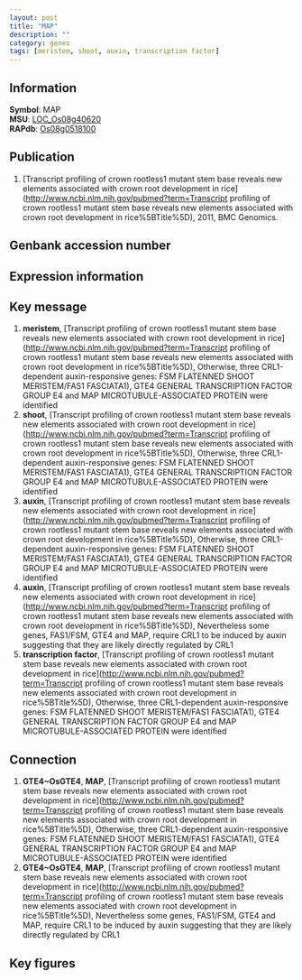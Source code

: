 ```yaml
---
layout: post
title: "MAP"
description: ""
category: genes
tags: [meristem, shoot, auxin, transcription factor]
---
```


## Information
__Symbol__: MAP  
__MSU__: [LOC_Os08g40620](http://rice.plantbiology.msu.edu/cgi-bin/ORF_infopage.cgi?orf=LOC_Os08g40620)  
__RAPdb__: [Os08g0518100](http://rapdb.dna.affrc.go.jp/viewer/gbrowse_details/irgsp1?name=Os08g0518100)  

## Publication
1. [Transcript profiling of crown rootless1 mutant stem base reveals new elements associated with crown root development in rice](http://www.ncbi.nlm.nih.gov/pubmed?term=Transcript profiling of crown rootless1 mutant stem base reveals new elements associated with crown root development in rice%5BTitle%5D), 2011, BMC Genomics.

## Genbank accession number

## Expression information

## Key message
1. __meristem__, [Transcript profiling of crown rootless1 mutant stem base reveals new elements associated with crown root development in rice](http://www.ncbi.nlm.nih.gov/pubmed?term=Transcript profiling of crown rootless1 mutant stem base reveals new elements associated with crown root development in rice%5BTitle%5D),  Otherwise, three CRL1-dependent auxin-responsive genes: FSM FLATENNED SHOOT MERISTEM/FAS1 FASCIATA1), GTE4 GENERAL TRANSCRIPTION FACTOR GROUP E4 and MAP MICROTUBULE-ASSOCIATED PROTEIN were identified
2. __shoot__, [Transcript profiling of crown rootless1 mutant stem base reveals new elements associated with crown root development in rice](http://www.ncbi.nlm.nih.gov/pubmed?term=Transcript profiling of crown rootless1 mutant stem base reveals new elements associated with crown root development in rice%5BTitle%5D),  Otherwise, three CRL1-dependent auxin-responsive genes: FSM FLATENNED SHOOT MERISTEM/FAS1 FASCIATA1), GTE4 GENERAL TRANSCRIPTION FACTOR GROUP E4 and MAP MICROTUBULE-ASSOCIATED PROTEIN were identified
3. __auxin__, [Transcript profiling of crown rootless1 mutant stem base reveals new elements associated with crown root development in rice](http://www.ncbi.nlm.nih.gov/pubmed?term=Transcript profiling of crown rootless1 mutant stem base reveals new elements associated with crown root development in rice%5BTitle%5D),  Otherwise, three CRL1-dependent auxin-responsive genes: FSM FLATENNED SHOOT MERISTEM/FAS1 FASCIATA1), GTE4 GENERAL TRANSCRIPTION FACTOR GROUP E4 and MAP MICROTUBULE-ASSOCIATED PROTEIN were identified
4. __auxin__, [Transcript profiling of crown rootless1 mutant stem base reveals new elements associated with crown root development in rice](http://www.ncbi.nlm.nih.gov/pubmed?term=Transcript profiling of crown rootless1 mutant stem base reveals new elements associated with crown root development in rice%5BTitle%5D),  Nevertheless some genes, FAS1/FSM, GTE4 and MAP, require CRL1 to be induced by auxin suggesting that they are likely directly regulated by CRL1
5. __transcription factor__, [Transcript profiling of crown rootless1 mutant stem base reveals new elements associated with crown root development in rice](http://www.ncbi.nlm.nih.gov/pubmed?term=Transcript profiling of crown rootless1 mutant stem base reveals new elements associated with crown root development in rice%5BTitle%5D),  Otherwise, three CRL1-dependent auxin-responsive genes: FSM FLATENNED SHOOT MERISTEM/FAS1 FASCIATA1), GTE4 GENERAL TRANSCRIPTION FACTOR GROUP E4 and MAP MICROTUBULE-ASSOCIATED PROTEIN were identified

## Connection
1. __GTE4~OsGTE4__, __MAP__, [Transcript profiling of crown rootless1 mutant stem base reveals new elements associated with crown root development in rice](http://www.ncbi.nlm.nih.gov/pubmed?term=Transcript profiling of crown rootless1 mutant stem base reveals new elements associated with crown root development in rice%5BTitle%5D),  Otherwise, three CRL1-dependent auxin-responsive genes: FSM FLATENNED SHOOT MERISTEM/FAS1 FASCIATA1), GTE4 GENERAL TRANSCRIPTION FACTOR GROUP E4 and MAP MICROTUBULE-ASSOCIATED PROTEIN were identified
2. __GTE4~OsGTE4__, __MAP__, [Transcript profiling of crown rootless1 mutant stem base reveals new elements associated with crown root development in rice](http://www.ncbi.nlm.nih.gov/pubmed?term=Transcript profiling of crown rootless1 mutant stem base reveals new elements associated with crown root development in rice%5BTitle%5D),  Nevertheless some genes, FAS1/FSM, GTE4 and MAP, require CRL1 to be induced by auxin suggesting that they are likely directly regulated by CRL1

## Key figures


